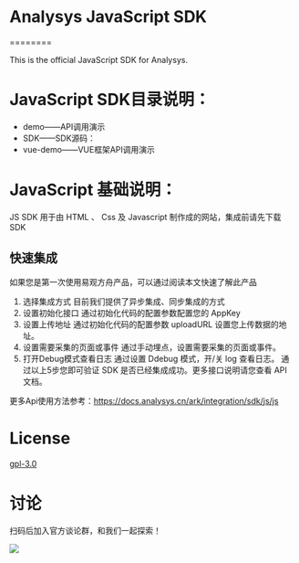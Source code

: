 
# Analysys JavaScript SDK

========

This is the official JavaScript SDK for Analysys.

# JavaScript SDK目录说明：
* demo——API调用演示
* SDK——SDK源码：
* vue-demo——VUE框架API调用演示

# JavaScript 基础说明：

JS SDK 用于由 HTML 、 Css 及 Javascript 制作成的网站，集成前请先下载SDK

## 快速集成
如果您是第一次使用易观方舟产品，可以通过阅读本文快速了解此产品
1. 选择集成方式
目前我们提供了异步集成、同步集成的方式
2. 设置初始化接口
通过初始化代码的配置参数配置您的 AppKey
3. 设置上传地址
通过初始化代码的配置参数 uploadURL 设置您上传数据的地址。
4. 设置需要采集的页面或事件
通过手动埋点，设置需要采集的页面或事件。
5. 打开Debug模式查看日志
通过设置 Ddebug 模式，开/关 log 查看日志。
通过以上5步您即可验证 SDK 是否已经集成成功。更多接口说明请您查看 API 文档。

更多Api使用方法参考：https://docs.analysys.cn/ark/integration/sdk/js/js

# License

[gpl-3.0](https://www.gnu.org/licenses/gpl-3.0.txt)

# 讨论

扫码后加入官方谈论群，和我们一起探索！

![](https://raw.githubusercontent.com/analysys/ans-android-sdk/master/img/ans.png)
